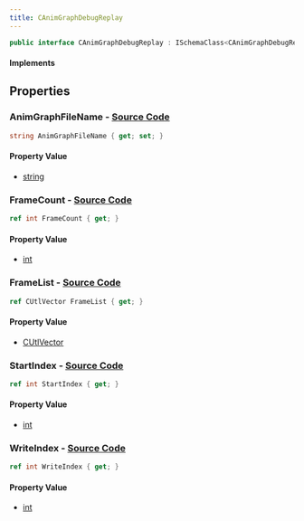 ```yaml
---
title: CAnimGraphDebugReplay
---
```


```csharp
public interface CAnimGraphDebugReplay : ISchemaClass<CAnimGraphDebugReplay>, ISchemaField, ISchemaClass, INativeHandle
```

#### Implements

## Properties

### **AnimGraphFileName** - [Source Code](https://github.com/swiftly-solution/swiftlys2/blob/main/managed/src/SwiftlyS2.Generated/Schemas/Interfaces/CAnimGraphDebugReplay.cs#L16)

```csharp
string AnimGraphFileName { get; set; }
```

#### Property Value

- [string](https://learn.microsoft.com/dotnet/api/system.string)

### **FrameCount** - [Source Code](https://github.com/swiftly-solution/swiftlys2/blob/main/managed/src/SwiftlyS2.Generated/Schemas/Interfaces/CAnimGraphDebugReplay.cs#L25)

```csharp
ref int FrameCount { get; }
```

#### Property Value

- [int](https://learn.microsoft.com/dotnet/api/system.int32)

### **FrameList** - [Source Code](https://github.com/swiftly-solution/swiftlys2/blob/main/managed/src/SwiftlyS2.Generated/Schemas/Interfaces/CAnimGraphDebugReplay.cs#L19)

```csharp
ref CUtlVector FrameList { get; }
```

#### Property Value

- [CUtlVector](/docs/api/)

### **StartIndex** - [Source Code](https://github.com/swiftly-solution/swiftlys2/blob/main/managed/src/SwiftlyS2.Generated/Schemas/Interfaces/CAnimGraphDebugReplay.cs#L21)

```csharp
ref int StartIndex { get; }
```

#### Property Value

- [int](https://learn.microsoft.com/dotnet/api/system.int32)

### **WriteIndex** - [Source Code](https://github.com/swiftly-solution/swiftlys2/blob/main/managed/src/SwiftlyS2.Generated/Schemas/Interfaces/CAnimGraphDebugReplay.cs#L23)

```csharp
ref int WriteIndex { get; }
```

#### Property Value

- [int](https://learn.microsoft.com/dotnet/api/system.int32)

